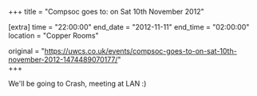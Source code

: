 +++
title = "Compsoc goes to: on Sat 10th November 2012"

[extra]
time = "22:00:00"
end_date = "2012-11-11"
end_time = "02:00:00"
location = "Copper Rooms"

original = "https://uwcs.co.uk/events/compsoc-goes-to-on-sat-10th-november-2012-1474489070177/"    
+++

We'll be going to Crash, meeting at LAN :)

